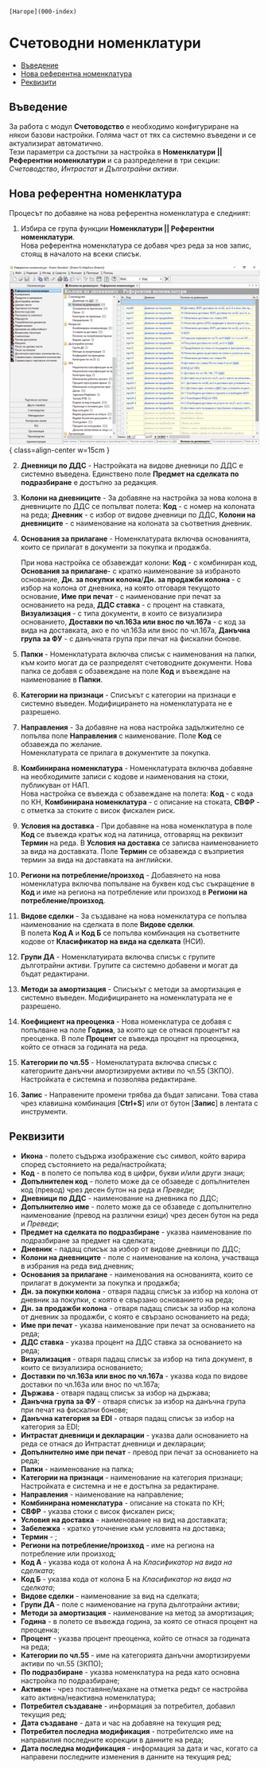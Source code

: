 ```{only} html
[Нагоре](000-index)
```

# **Счетоводни номенклатури**

- [Въведение](#въведение)  
- [Нова референтна номенклатура](#нова-референтна-номенклатура)  
- [Реквизити](#реквизити)  

## **Въведение**

За работа с модул **Счетоводство** е необходимо конфигуриране на някои базови настройки. Голяма част от тях са системно въведени и се актуализират автоматично.   
Тези параметри са достъпни за настройка в **Номенклатури || Референтни номенклатури** и са разпределени в три секции: *Счетоводство*, *Интрастат* и *Дълготрайни активи*.   

## **Нова референтна номенклатура**

Процесът по добавяне на нова референтна номенклатура е следният:  

1) Избира се група функции **Номенклатури || Референтни номенклатури**.  
Нова референтна номенклатура се добавя чрез реда за нов запис, стоящ в началото на всеки списък.   

![](901-acc-settings1.png){ class=align-center w=15cm }

2) **Дневници по ДДС** - Настройката на видове дневници по ДДС е системно въведена. Единствено поле **Предмет на сделката по подразбиране** е достъпно за редакция.   

3) **Колони на дневниците** - За добавяне на настройка за нова колона в дневниците по ДДС се попълват полета: **Код** - с номер на колоната на реда; **Дневник** - с избор от видове дневници по ДДС, **Колони на дневниците** - с наименование на колоната за съответния дневник.   

4) **Основания за прилагане** - Номенклатурата включва основанията, които се прилагат в документи за покупка и продажба.  

    При нова настройка се обзавеждат колони: **Код** - с комбиниран код, **Основания за прилагане**- с кратко наименование за избраното основание, **Дн. за покупки колона**/**Дн. за продажби колона** - с избор на колона от дневника, на която отговаря текущото основание, **Име при печат** - с наименование при печат за основанието на реда, **ДДС ставка** - с процент на ставката, **Визуализация** - с типа документи, в които се визуализира основанието, **Доставки по чл.163а или внос по чл.167а** - с код за вида на доставката, ако е по чл.163а или внос по чл.167а, **Данъчна група за ФУ** - с данъчната група при печат на фискални бонове.     

5) **Папки** - Номенклатурата включва списък с наименования на папки, към които могат да се разпределят счетоводните документи. Нова папка се добавя с обзавеждане на поле **Код** и въвеждане на наименование в **Папки**.  

6) **Категории на признаци** - Списъкът с категории на признаци е системно въведен. Модифицирането на номенклатурата не е разрешено.   

7) **Направления** - За добавяне на нова настройка задължително се попълва поле **Направления** с наименование. Поле **Код** се обзавежда по желание.   
Номенклатурата се прилага в документите за покупка.   

8) **Комбинирана номенклатура** - Номенклатурата включва добавяне на необходимите записи с кодове и наименования на стоки, публикуван от НАП.  
Нова настройка се въвежда с обзавеждане на полета: **Код** - с кода по КН, **Комбинирана номенклатура** - с описание на стоката, **СВФР** - с отметка за стоките с висок фискален риск.  

9) **Условия на доставка** - При добавяне на нова номенклатура в поле **Код** се въвежда кратък код на латиница, отговарящ на реквизит **Термин** на реда. В **Условия на доставка** се записва наименованието за вида на доставката. Поле **Термин** се обзавежда с възприетия термин за вида на доставката на английски.   

10) **Региони на потребление/произход** - Добавянето на нова номенклатура включва попълване на буквен код със съкращение в **Код** и име на региона на потребление или произход в **Региони на потребление/произход**.   

11) **Видове сделки** - За създаване на нова номенклатура се попълва наименование на сделката в поле **Видове сделки**.  
В полета **Код А** и **Код Б** се попълва комбинация на съответните кодове от **Класификатор на вида на сделката** (НСИ).    

12) **Групи ДА** - Номенклатуирата включва списък с групите дълготрайни активи. Групите са системно добавени и могат да бъдат редактирани.  

13) **Методи за амортизация** - Списъкът с методи за амортизация е системно въведен. Модифицирането на номенклатурата не е разрешено.    

14) **Коефициент на преоценка** - Нова номенклатура се добавя с попълване на поле **Година**, за която ще се отнася процентът на преоценка.
В поле **Процент** се въвежда процент на преоценка, който се отнася за годината на реда.   

15) **Категории по чл.55** - Номенклатурата включва списък с категориите данъчни амортизируеми активи по чл.55 (ЗКПО). 
Настройката е системна и позволява редактиране.     

16) **Запис** - Направените промени трябва да бъдат записани. Това става чрез клавишна комбинация [**Ctrl+S**] или от бутон [**Запис**] в лентата с инструменти.  

## **Реквизити**

- **Икона** - полето съдържа изображение със символ, който варира според състоянието на реда/настройката;  
- **Код** - в полето се попълва код в цифри, букви и/или други знаци;  
- **Допълнителен код** - полето може да се обзаведе с допълнителен код (превод) чрез десен бутон на реда и *Преведи*;   
- **Дневници по ДДС** - наименование на дневника по ДДС;  
- **Допълнително име** - полето може да се обзаведе с допълнително наименование (превод на различни езици) чрез десен бутон на реда и *Преведи*;   
- **Предмет на сделката по подразбиране** - указва наименование по подразбиране за предмет на сделката;  
- **Дневник** - падащ списък за избор от видове дневници по ДДС;  
- **Колони на дневниците** - поле с наименование на колона, участваща в избрания на реда вид дневник;  
- **Основания за прилагане** - наименования на основанията, които се прилагат в документи за покупка и продажба;  
- **Дн. за покупки колона** - отваря падащ списък за избор на колона от дневник за покупки, с която е свързано основанието на реда;  
- **Дн. за продажби колона** - отваря падащ списък за избор на колона от дневник за продажби, с която е свързано основанието на реда;  
- **Име при печат** - указва наименование при печат за основанието на реда;  
- **ДДС ставка** - указва процент на ДДС ставка за основанието на реда;  
- **Визуализация** - отваря падащ списък за избор на типа документ, в които се визуализира основанието;  
- **Доставки по чл.163а или внос по чл.167а** - указва кода по видове доставки по чл.163а или внос по чл.167а;   
- **Държава** - отваря падащ списък за избор на държава;  
- **Данъчна група за ФУ** - отваря списък за избор на данъчна група при печат на фискални бонове;  
- **Данъчна категория за EDI** - отваря падащ списък за избор на категория за EDI;  
- **Интрастат дневници и декларации** - указва дали основанието на реда се отнася до Интрастат дневници и декларации;  
- **Допълнително име при печат** - превод при печат за основанието на реда;  
- **Папки** - наименование на папка;  
- **Категории на признаци** - наименование на категория признаци;  
Настройката е системна и не е достъпна за редактиране.  
- **Направления** - наименование на направление;  
- **Комбинирана номенклатура** - описание на стоката по КН;  
- **СВФР** - указва стоки с висок фискален риск;  
- **Условия на доставка** - наименование на вид на доставката;  
- **Забележка** - кратко уточнение към условията на доставка;  
- **Термин** - ;  
- **Региони на потребление/произход** - име на региона на потребление или произход;  
- **Код А** - указва кода от колона А на *Класификатор на вида на сделката*;  
- **Код Б** - указва кода от колона Б на *Класификатор на вида на сделката*;  
- **Видове сделки** - наименование за вид на сделката;  
- **Групи ДА** - поле с наименование на група дълготрайни активи;  
- **Методи за амортизация** - наименование на метод за амортизация;  
- **Година** - в полето се въвежда година, за която се отнася процент на преоценка;  
- **Процент** - указва процент преоценка, който се отнася за годината на реда;  
- **Категории по чл.55** - име на категорията данъчни амортизируеми активи по чл.55 (ЗКПО);  
- **По подразбиране** - указва номенклатура на реда като основна настройка по подразбиране;   
- **Активен** - чрез поставяне/махане на отметка редът се настройва като активна/неактивна номенклатура;   
- **Потребител създаване** - информация за потребител, добавил текущия ред;  
- **Дата създаване** - дата и час на добавяне на текущия ред;  
- **Потребител последна модификация** - потребителско име на направилия последните корекции в данните на реда;  
- **Дата последна модификация** - информация за дата и час, когато са направени последните изменения в данните на текущия ред;  